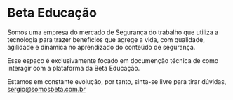 # Beta Educação

Somos uma empresa do mercado de Segurança do trabalho que utiliza a tecnologia para trazer benefícios que agrege a vida, com qualidade, agilidade e dinâmica no aprendizado do conteúdo de segurança.

Esse espaço é exclusivamente focado em documenção técnica de como interagir com a plataforma da Beta Educação.

Estamos em constante evolução, por tanto, sinta-se livre para tirar dúvidas, sergio@somosbeta.com.br
